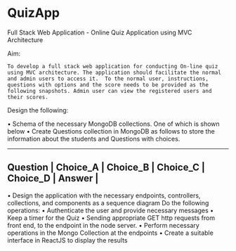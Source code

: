 # QuizApp
Full Stack Web Application - Online Quiz Application using MVC Architecture 

Aim:

	To develop a full stack web application for conducting On-line quiz using MVC architecture. The application should facilitate the normal and admin users to access it.  To the normal user, instructions, questions with options and the score needs to be provided as the following snapshots. Admin user can view the registered users and their scores. 

Design the following:

•	Schema of the necessary MongoDB collections. One of which is shown below
• Create Questions collection in MongoDB as follows to store the information about the students and Questions with choices.

--------------------------------------------------------------------
Question |	Choice_A |	Choice_B |	Choice_C |	Choice_D |	Answer |
--------------------------------------------------------------------


•	Design the application with the necessary endpoints, controllers, collections, and components as a sequence diagram
Do the following operations:
•	Authenticate the user and provide necessary messages
•	Keep a timer for the Quiz
•	Sending appropriate GET http requests from front end, to the endpoint in the node server.
•	Perform necessary operations in the Mongo Collection at the endpoints
•	Create a suitable interface in ReactJS to display the results
